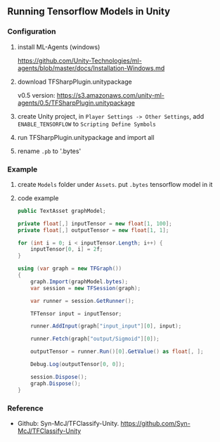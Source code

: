 ## Running Tensorflow Models in Unity

### Configuration

1.  install ML-Agents (windows)

    <https://github.com/Unity-Technologies/ml-agents/blob/master/docs/Installation-Windows.md>

2.  download TFSharpPlugin.unitypackage

    v0.5 version:
    <https://s3.amazonaws.com/unity-ml-agents/0.5/TFSharpPlugin.unitypackage>

3.  create Unity project, in `Player Settings -> Other Settings`, add `ENABLE_TENSORFLOW` to `Scripting Define Symbols`

4.  run TFSharpPlugin.unitypackage and import all

5.  rename `.pb` to '.bytes'

### Example

1.  create `Models` folder under `Assets`. put `.bytes` tensorflow model in it

2.  code example
    ```csharp
    public TextAsset graphModel;

    private float[,] inputTensor = new float[1, 100];
    private float[,] outputTensor = new float[1, 1];

    for (int i = 0; i < inputTensor.Length; i++) {
        inputTensor[0, i] = 2f;
    }

    using (var graph = new TFGraph())
    {
        graph.Import(graphModel.bytes);
        var session = new TFSession(graph);

        var runner = session.GetRunner();

        TFTensor input = inputTensor;

        runner.AddInput(graph["input_input"][0], input);

        runner.Fetch(graph["output/Sigmoid"][0]);

        outputTensor = runner.Run()[0].GetValue() as float[, ];

        Debug.Log(outputTensor[0, 0]);

        session.Dispose();
        graph.Dispose();
    }
    ```

### Reference
*    Github: Syn-McJ/TFClassify-Unity. <https://github.com/Syn-McJ/TFClassify-Unity>

